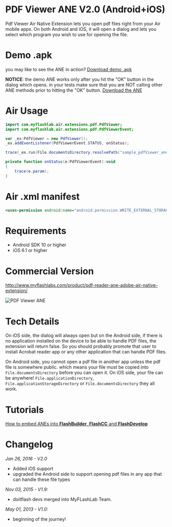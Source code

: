 # PDF Viewer ANE V2.0 (Android+iOS)
Pdf Viewer Air Native Extension lets you open pdf files right from your Air mobile apps. On both Android and iOS, it will open a dialog and lets you select which program you wish to use for opening the file. 

# Demo .apk
you may like to see the ANE in action? [Download demo .apk](https://github.com/myflashlab/PDF-ANE/tree/master/FD/dist)

**NOTICE**: the demo ANE works only after you hit the "OK" button in the dialog which opens. in your tests make sure that you are NOT calling other ANE methods prior to hitting the "OK" button.
[Download the ANE](https://github.com/myflashlab/PDF-ANE/tree/master/FD/lib)

# Air Usage
```actionscript
import com.myflashlab.air.extensions.pdf.PdfViewer;
import com.myflashlab.air.extensions.pdf.PdfViewerEvent;

var _ex:PdfViewer = new PdfViewer();
_ex.addEventListener(PdfViewerEvent.STATUS, onStatus);

trace(_ex.run(File.documentsDirectory.resolvePath("sample_pdfViewer_ane.pdf")));

private function onStatus(e:PdfViewerEvent):void
{
	trace(e.param);
}
```

# Air .xml manifest
```xml
<uses-permission android:name="android.permission.WRITE_EXTERNAL_STORAGE"/>
```

# Requirements
* Android SDK 10 or higher
* iOS 6.1 or higher

# Commercial Version
http://www.myflashlabs.com/product/pdf-reader-ane-adobe-air-native-extension/

![PDF Viewer ANE](http://www.myflashlabs.com/wp-content/uploads/2015/11/product_adobe-air-ane-extension-pdf-1-595x738.jpg)

# Tech Details
On iOS side, the dialog will always open but on the Android side, if there is no application installed on the device to be able to handle PDF files, the extension will return false. So you should probably promote that user to install Acrobat reader app or any other application that can handle PDF files.

On Android side, you cannot open a pdf file in another app unless the pdf file is somewhere public. which means your file must be copied into ```File.documentsDirectory``` before you can open it. On iOS side, your file can be anywhere! ```File.applicationDirectory```, ```File.applicationStorageDirectory``` or ```File.documentsDirectory``` they all work.

# Tutorials
[How to embed ANEs into **FlashBuilder**, **FlashCC** and **FlashDevelop**](https://www.youtube.com/watch?v=Oubsb_3F3ec&list=PL_mmSjScdnxnSDTMYb1iDX4LemhIJrt1O)  

# Changelog
*Jan 26, 2016 - V2.0*
* Added iOS support
* upgraded the Android side to support opening pdf files in any app that can handle these file types


*Nov 03, 2015 - V1.9:*
* doitflash devs merged into MyFLashLab Team.


*May 01, 2013 - V1.0:*
* beginning of the journey!